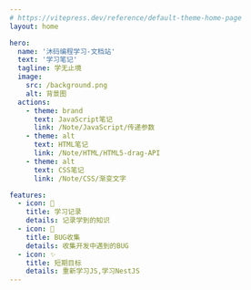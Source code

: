 ```yaml
---
# https://vitepress.dev/reference/default-theme-home-page
layout: home

hero:
  name: '沐码编程学习-文档站'
  text: '学习笔记'
  tagline: 学无止境
  image:
    src: /background.png
    alt: 背景图
  actions:
    - theme: brand
      text: JavaScript笔记
      link: /Note/JavaScript/传递参数
    - theme: alt
      text: HTML笔记
      link: /Note/HTML/HTML5-drag-API
    - theme: alt
      text: CSS笔记
      link: /Note/CSS/渐变文字

features:
  - icon: 🤩
    title: 学习记录
    details: 记录学到的知识
  - icon: 🎉
    title: BUG收集
    details: 收集开发中遇到的BUG
  - icon: ✨
    title: 短期目标
    details: 重新学习JS,学习NestJS
---
```

